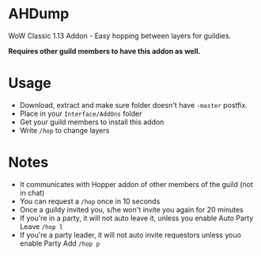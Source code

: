 # AHDump
WoW Classic 1.13 Addon - Easy hopping between layers for guildies.

**Requires other guild members to have this addon as well.**

# Usage
* Download, extract and make sure folder doesn't have `-master` postfix.
* Place in your `Interface/AddOns` folder
* Get your guild members to install this addon
* Write `/hop` to change layers

# Notes
* It communicates with Hopper addon of other members of the guild (not in chat)
* You can request a `/hop` once in 10 seconds
* Once a guildy invited you, s/he won't invite you again for 20 minutes
* If you're in a party, it will not auto leave it, unless you enable Auto Party Leave `/hop l`
* If you're a party leader, it will not auto invite requestors unless youo enable Party Add `/hop p`
